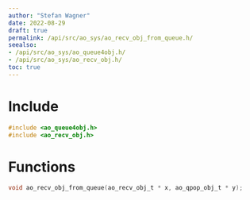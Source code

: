 ```yaml
---
author: "Stefan Wagner"
date: 2022-08-29
draft: true
permalink: /api/src/ao_sys/ao_recv_obj_from_queue.h/
seealso:
- /api/src/ao_sys/ao_queue4obj.h/
- /api/src/ao_sys/ao_recv_obj.h/
toc: true
---
```


# Include

```c
#include <ao_queue4obj.h>
#include <ao_recv_obj.h>
```

# Functions

```c
void ao_recv_obj_from_queue(ao_recv_obj_t * x, ao_qpop_obj_t * y);
```

